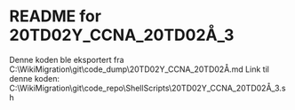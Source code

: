 # README for 20TD02Y_CCNA_20TD02Å_3
Denne koden ble eksportert fra C:\WikiMigration\git\code_dump\20TD02Y_CCNA_20TD02Å.md
Link til denne koden: C:\WikiMigration\git\code_repo\ShellScripts\20TD02Y_CCNA_20TD02Å_3.sh
